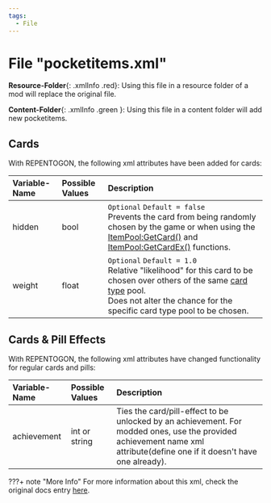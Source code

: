 ```yaml
---
tags:
  - File
---
```

# File "pocketitems.xml"

**Resource-Folder**{: .xmlInfo .red}: Using this file in a resource folder of a mod will replace the original file.

**Content-Folder**{: .xmlInfo .green }: Using this file in a content folder will add new pocketitems.

## Cards

With REPENTOGON, the following xml attributes have been added for cards: 

| Variable-Name | Possible Values | Description |
|:--|:--|:--|
|hidden|bool|`Optional` `Default = false`<br />Prevents the card from being randomly chosen by the game or when using the [ItemPool:GetCard()](https://wofsauge.github.io/IsaacDocs/rep/ItemPool.html?h=getcard#getcard) and [ItemPool:GetCardEx()](https://repentogon.com/ItemPool.html?h=card+ex#getcardex) functions.|
|weight|float|`Optional` `Default = 1.0`<br />Relative "likelihood" for this card to be chosen over others of the same [card type](https://wofsauge.github.io/IsaacDocs/rep/ItemConfig_Card.html?h=itemconfi#cardtype) pool.<br />Does not alter the chance for the specific card type pool to be chosen.|

## Cards & Pill Effects

With REPENTOGON, the following xml attributes have changed functionality for regular cards and pills: 

| Variable-Name | Possible Values | Description |
|:--|:--|:--|
|achievement|int or string|Ties the card/pill-effect to be unlocked by an achievement. For modded ones, use the provided achievement name xml attribute(define one if it doesn't have one already). |

???+ note "More Info"
    For more information about this xml, check the original docs entry [here](https://wofsauge.github.io/IsaacDocs/rep/xml/pocketitems.html).
